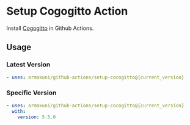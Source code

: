 # Setup Cogogitto Action

Install [Cogogitto](https://github.com/cocogitto/cocogitto) in Github Actions.

## Usage

### Latest Version

```yaml
- uses: armakuni/github-actions/setup-cocogitto@{current_version}
```

### Specific Version

```yaml
- uses: armakuni/github-actions/setup-cocogitto@{current_version}
  with:
    version: 5.5.0
```
